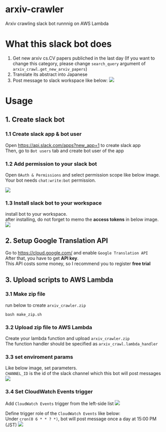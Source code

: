 # arxiv-crawler

Arxiv crawling slack bot runnnig on AWS Lambda

# What this slack bot does
1. Get new arxiv cs.CV papers publiched in the last day 
(If you want to change this category, please change `search_query` argument of `arxiv_crawl.get_new_arxiv_papers`)
2. Translate its abstract into Japanese
3. Post message to slack workspace like below: 
![](https://i.imgur.com/LhkcYRX.png)


# Usage
## 1. Create slack bot
### 1.1 Create slack app & bot user  
Open https://api.slack.com/apps?new_app=1 to create slack app  
Then, go to `Bot users` tab and create bot user of the app

### 1.2 Add permission to your slack bot
Open `OAuth & Permissions` and select permission scope like below image.  
Your bot needs `chat:write:bot` permission.

![](https://i.imgur.com/52xx3PJ.png)

### 1.3 Install slack bot to your workspace
install bot to your workspace.  
after installing, do not forget to memo the **access tokens** in below image.  
![](https://i.imgur.com/xLtCz4A.png)

## 2. Setup Google Translation API
Go to https://cloud.google.com/ and enable `Google Translation API`  
After that, you have to get **API key**.  
This API costs some money, so I recommend you to register **free trial**  


## 3. Upload scripts to AWS Lambda

### 3.1 Make zip file
run below to create `arxiv_crawler.zip`

```
bash make_zip.sh
```

### 3.2 Upload zip file to AWS Lambda
Create your lambda function and upload `arxiv_crawler.zip`  
The function handler should be specified as `arxiv_crawl.lambda_handler`

### 3.3 set enviroment params
Like below image, set parameters.  
`CHANNEL_ID` is the id of the slack channel which this bot will post messages
![](https://i.imgur.com/tXU3HjK.png)

### 3.4 Set CloudWatch Events trigger
Add `CloudWatch Events` trigger from the left-side list
![](https://i.imgur.com/nOLeJYz.png)

Define trigger role of the `CloudWatch Events` like below:  
Under `cron(0 6 * * ? *)`, bot will post message once a day at 15:00 PM (JST) 
![](https://i.imgur.com/sn7hdvL.png)
